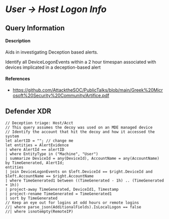 # *User -> Host Logon Info*

## Query Information
#### Description
Aids in investigating Deception based alerts.

Identify all DeviceLogonEvents within a 2 hour timespan associated with devices implicated in a deception-based alert

#### References
- https://github.com/AttacktheSOC/PublicTalks/blob/main/Greek%20Microsoft%20Security%20Community/Artifice.pdf

## Defender XDR
```KQL
// Deception triage: Host/Acct
// This query assumes the decoy was used on an MDE managed device
// Identify the account that hit the decoy and how it accessed the system
let alertID = ""; // change me
let entities = AlertEvidence
| where AlertId == alertID
| where EntityType in ("Machine", "User")
| summarize DeviceId = any(DeviceId), AccountName = any(AccountName) by TimeGenerated, AlertId;
entities
| join DeviceLogonEvents on $left.DeviceId == $right.DeviceId and $left.AccountName == $right.AccountName
| where TimeGenerated1 between ((TimeGenerated - 1h) .. (TimeGenerated + 1h))
| project-away TimeGenerated, DeviceId1, Timestamp
| project-rename TimeGenerated = TimeGenerated1
| sort by TimeGenerated
// Keep an eye out for logins at odd hours or remote logins
//| where parse_json(AdditionalFields).IsLocalLogon == false
//| where isnotempty(RemoteIP)
```
